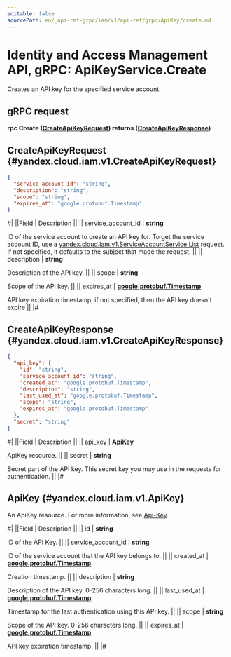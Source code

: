 ```yaml
---
editable: false
sourcePath: en/_api-ref-grpc/iam/v1/api-ref/grpc/ApiKey/create.md
---
```


# Identity and Access Management API, gRPC: ApiKeyService.Create

Creates an API key for the specified service account.

## gRPC request

**rpc Create ([CreateApiKeyRequest](#yandex.cloud.iam.v1.CreateApiKeyRequest)) returns ([CreateApiKeyResponse](#yandex.cloud.iam.v1.CreateApiKeyResponse))**

## CreateApiKeyRequest {#yandex.cloud.iam.v1.CreateApiKeyRequest}

```json
{
  "service_account_id": "string",
  "description": "string",
  "scope": "string",
  "expires_at": "google.protobuf.Timestamp"
}
```

#|
||Field | Description ||
|| service_account_id | **string**

ID of the service account to create an API key for.
To get the service account ID, use a [yandex.cloud.iam.v1.ServiceAccountService.List](/docs/iam/api-ref/grpc/ServiceAccount/list#List) request.
If not specified, it defaults to the subject that made the request. ||
|| description | **string**

Description of the API key. ||
|| scope | **string**

Scope of the API key. ||
|| expires_at | **[google.protobuf.Timestamp](https://developers.google.com/protocol-buffers/docs/reference/google.protobuf#timestamp)**

API key expiration timestamp, if not specified, then the API key doesn't expire ||
|#

## CreateApiKeyResponse {#yandex.cloud.iam.v1.CreateApiKeyResponse}

```json
{
  "api_key": {
    "id": "string",
    "service_account_id": "string",
    "created_at": "google.protobuf.Timestamp",
    "description": "string",
    "last_used_at": "google.protobuf.Timestamp",
    "scope": "string",
    "expires_at": "google.protobuf.Timestamp"
  },
  "secret": "string"
}
```

#|
||Field | Description ||
|| api_key | **[ApiKey](#yandex.cloud.iam.v1.ApiKey)**

ApiKey resource. ||
|| secret | **string**

Secret part of the API key. This secret key you may use in the requests for authentication. ||
|#

## ApiKey {#yandex.cloud.iam.v1.ApiKey}

An ApiKey resource. For more information, see [Api-Key](/docs/iam/concepts/authorization/api-key).

#|
||Field | Description ||
|| id | **string**

ID of the API Key. ||
|| service_account_id | **string**

ID of the service account that the API key belongs to. ||
|| created_at | **[google.protobuf.Timestamp](https://developers.google.com/protocol-buffers/docs/reference/google.protobuf#timestamp)**

Creation timestamp. ||
|| description | **string**

Description of the API key. 0-256 characters long. ||
|| last_used_at | **[google.protobuf.Timestamp](https://developers.google.com/protocol-buffers/docs/reference/google.protobuf#timestamp)**

Timestamp for the last authentication using this API key. ||
|| scope | **string**

Scope of the API key. 0-256 characters long. ||
|| expires_at | **[google.protobuf.Timestamp](https://developers.google.com/protocol-buffers/docs/reference/google.protobuf#timestamp)**

API key expiration timestamp. ||
|#